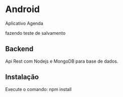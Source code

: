 # Android
Aplicativo Agenda



fazendo teste de salvamento



## Backend
Api Rest com Nodejs e MongoDB para base de dados. 

## Instalação
Execute o comando:
npm install

